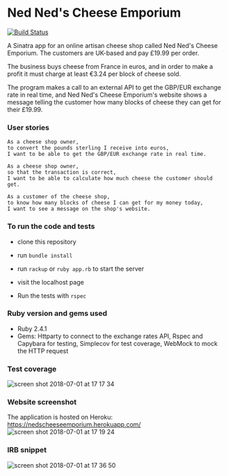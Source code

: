 # Ned Ned's Cheese Emporium
[![Build Status](https://travis-ci.com/paosch/Ned-Ned-s-Cheese-Emporium-.svg?branch=master)](https://travis-ci.com/paosch/Ned-Ned-s-Cheese-Emporium-)

A Sinatra app for an online artisan cheese shop called Ned Ned's Cheese Emporium. The customers are UK-based and pay £19.99 per order.

The business buys cheese from France in euros, and in order to make a profit it must charge at least €3.24 per block of cheese sold.

The program makes a call to an external API to get the GBP/EUR exchange rate in real time, and Ned Ned's Cheese Emporium's website shows a message telling the customer how many blocks of cheese they can get for their £19.99.

### User stories
```
As a cheese shop owner,
to convert the pounds sterling I receive into euros,
I want to be able to get the GBP/EUR exchange rate in real time.

As a cheese shop owner,
so that the transaction is correct,
I want to be able to calculate how much cheese the customer should get.

As a customer of the cheese shop,
to know how many blocks of cheese I can get for my money today,
I want to see a message on the shop's website.
```

### To run the code and tests
- clone this repository
- run ```bundle install```
- run ```rackup``` or ```ruby app.rb``` to start the server
- visit the localhost page

- Run the tests with ```rspec```

### Ruby version and gems used
- Ruby 2.4.1
- Gems: Httparty to connect to the exchange rates API, Rspec and Capybara for testing, Simplecov for test coverage, WebMock to mock the HTTP request


### Test coverage
![screen shot 2018-07-01 at 17 17 34](https://user-images.githubusercontent.com/33669463/42136433-122cd608-7d53-11e8-8532-9e807726d892.png)

### Website screenshot
The application is hosted on Heroku: https://nedscheeseemporium.herokuapp.com/
![screen shot 2018-07-01 at 17 19 24](https://user-images.githubusercontent.com/33669463/42136434-17bbe438-7d53-11e8-8463-35792c439e43.png)

### IRB snippet
![screen shot 2018-07-01 at 17 36 50](https://user-images.githubusercontent.com/33669463/42136548-8f93e2ba-7d55-11e8-8520-4bf11e48ea8b.png)
